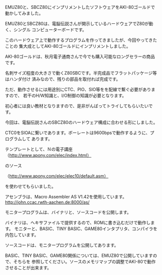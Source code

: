 EMUZ80と、SBCZ80にインプリメントしたソフトウェアをAKI-80ゴールドで動かしてみました。

EMUZ80とSBCZ80は、電脳伝説さんが開示しているハードウェアでZ80が動く、シングル
コンピューターボードです。

このハードウェア上で動作するプログラムを作ってきましたが、今回やってきたことの
集大成としてAKI-80ゴールドにインプリメントしました。

AKI-80ゴールドは、秋月電子通商さんで今でも購入可能なロングセラーの商品です。

名刺サイズ程度の大きさで動くZ80SBCです。半完成品でフラットパッケージ等はハンダ付け
済みなので、残りの部品を取付れば完成です。

ただ、動作させるには用途別にCTC、PIO、SIO等をを配線で繋ぐ必要がありますので、
若干のH/W知識と、I/O制御の知識が必要となります。

初心者には良い教材となりますので、是非がんばってトライしてもらいたいです。

今回は、電脳伝説さんのSBCZ80のハードウェア構成に合わせる形にしました。

CTC0をSIOAに繋いであります。ボーレートは9600bpsで動作するように、プログラムして
あります。

テンプレートとして、Ｎの電子講座（http://www.apony.com/elec/index.html）

のソース

（http://www.apony.com/elec/elec10/default.asm）

を使わせてもらいました。

アセンブラは、Macro Assembler AS V1.42を使用しています。
http://john.ccac.rwth-aachen.de:8000/as/

モニタープログラムは、バイナリと、ソースコードを公開します。

バイナリは、ヘキサファイルで提供するので、ROMに書き込むだけで動作します。
モニターと、BASIC、TINY BASIC、GAME80インタプリタ、コンパイラを内包しています。

ソースコードは、モニタープログラムを公開してあります。

BASIC、TINY BASIC、GAME80関係については、EMUZ80で公開していますので、そちらを
参照してください。ソースのメモリマップの調整でAKI-80で動作させることが出来ます。

